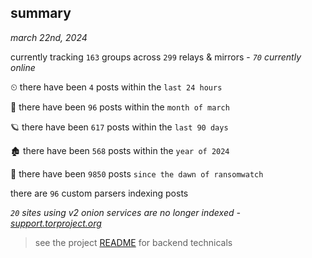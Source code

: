 
## summary
_march 22nd, 2024_

currently tracking `163` groups across `299` relays & mirrors - _`70` currently online_

⏲ there have been `4` posts within the `last 24 hours`

🦈 there have been `96` posts within the `month of march`

🪐 there have been `617` posts within the `last 90 days`

🏚 there have been `568` posts within the `year of 2024`

🦕 there have been `9850` posts `since the dawn of ransomwatch`

there are `96` custom parsers indexing posts

_`20` sites using v2 onion services are no longer indexed - [support.torproject.org](https://support.torproject.org/onionservices/v2-deprecation/)_

> see the project [README](https://github.com/joshhighet/ransomwatch#ransomwatch--) for backend technicals
